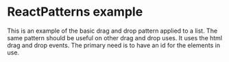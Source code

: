 # ReactPatterns example

This is an example of the basic drag and drop pattern applied to a list. The same pattern should be useful on other drag and drop uses. It uses the html drag and drop events. The primary need is to have an id for the elements in use.
